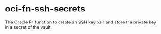 # oci-fn-ssh-secrets
The Oracle Fn function to create an SSH key pair and store the private key in a secret of the vault.
